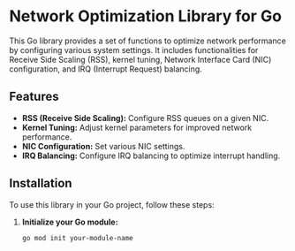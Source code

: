 # Network Optimization Library for Go

This Go library provides a set of functions to optimize network performance by configuring various system settings. It includes functionalities for Receive Side Scaling (RSS), kernel tuning, Network Interface Card (NIC) configuration, and IRQ (Interrupt Request) balancing.

## Features

- **RSS (Receive Side Scaling):** Configure RSS queues on a given NIC.
- **Kernel Tuning:** Adjust kernel parameters for improved network performance.
- **NIC Configuration:** Set various NIC settings.
- **IRQ Balancing:** Configure IRQ balancing to optimize interrupt handling.

## Installation

To use this library in your Go project, follow these steps:

1. **Initialize your Go module:**

   ```sh
   go mod init your-module-name
